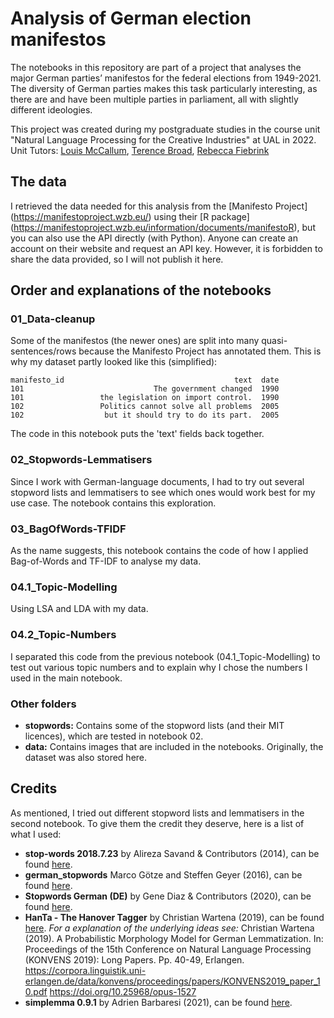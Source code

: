 # Analysis of German election manifestos 
The notebooks in this repository are part of a project that analyses the major German parties’ manifestos for the federal elections from 1949-2021. The diversity of German parties makes this task particularly interesting, as there are and have been multiple parties in parliament, all with slightly different ideologies.

This project was created during my postgraduate studies in the course unit "Natural Language Processing for the Creative Industries" at UAL in 2022.
Unit Tutors:  [Louis McCallum](http://louismccallum.com/), [Terence Broad](https://terencebroad.com/), [Rebecca Fiebrink](https://researchers.arts.ac.uk/1594-rebecca-fiebrink)

## The data
I retrieved the data needed for this analysis from the [Manifesto Project] (https://manifestoproject.wzb.eu/) using their [R package] (https://manifestoproject.wzb.eu/information/documents/manifestoR), but you can also use the API directly (with Python). Anyone can create an account on their website and request an API key. However, it is forbidden to share the data provided, so I will not publish it here.

## Order and explanations of the notebooks
### 01_Data-cleanup
Some of the manifestos (the newer ones) are split into many quasi-sentences/rows because the Manifesto Project has annotated them. This is why my dataset partly looked like this (simplified):

    manifesto_id                                      text  date
    101                             The government changed  1990
    101                 the legislation on import control.  1990
    102                 Politics cannot solve all problems  2005
    102                  but it should try to do its part.  2005
    
The code in this notebook puts the 'text' fields back together.

### 02_Stopwords-Lemmatisers
Since I work with German-language documents, I had to try out several stopword lists and lemmatisers to see which ones would work best for my use case. The notebook contains this exploration.

### 03_BagOfWords-TFIDF
As the name suggests, this notebook contains the code of how I applied Bag-of-Words and TF-IDF to analyse my data.

### 04.1_Topic-Modelling
Using LSA and LDA with my data.

### 04.2_Topic-Numbers
I separated this code from the previous notebook (04.1_Topic-Modelling) to test out various topic numbers and to explain why I chose the numbers I used in the main notebook.

### Other folders
- **stopwords:** Contains some of the stopword lists (and their MIT licences), which are tested in notebook 02.
- **data:** Contains images that are included in the notebooks. Originally, the dataset was also stored here.


## Credits
As mentioned, I tried out different stopword lists and lemmatisers in the second notebook. To give them the credit they deserve, here is a list of what I used:
- **stop-words 2018.7.23** by Alireza Savand & Contributors (2014), can be found [here](https://pypi.org/project/stop-words/).
- **german_stopwords** Marco Götze and Steffen Geyer (2016), can be found [here](https://github.com/solariz/german_stopwords).
- **Stopwords German (DE)** by Gene Diaz & Contributors (2020), can be found [here](https://github.com/stopwords-iso/stopwords-de).
- **HanTa - The Hanover Tagger** by Christian Wartena (2019), can be found [here](https://github.com/wartaal/HanTa). *For a explanation of the underlying ideas see:* Christian Wartena (2019). A Probabilistic Morphology Model for German Lemmatization. In: Proceedings of the 15th Conference on Natural Language Processing (KONVENS 2019): Long Papers. Pp. 40-49, Erlangen. https://corpora.linguistik.uni-erlangen.de/data/konvens/proceedings/papers/KONVENS2019_paper_10.pdf https://doi.org/10.25968/opus-1527
- **simplemma 0.9.1** by Adrien Barbaresi (2021), can be found [here](https://pypi.org/project/simplemma/).